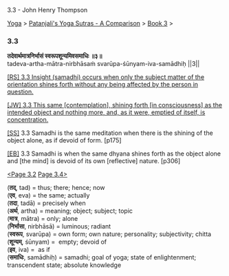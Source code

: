 3.3 - John Henry Thompson 

[Yoga](../../../yoga.md)‎ > ‎[Patanjali's Yoga Sutras - A Comparison](../../patanjani.md)‎ > ‎[Book 3](../book-3.md)‎ > ‎

### 3.3

**तदेवार्थमात्रनिर्भासं स्वरूपशून्यमिवसमाधिः ॥३॥**  
tadeva-artha-mātra-nirbhāsaṁ svarūpa-śūnyam-iva-samādhiḥ ||3||  
  
  
[\[RS\] 3.3 Insight (samadhi) occurs when only the subject matter of the orientation shines forth without any being affected by the person in question.](http://www.ashtangayoga.info/philosophy/yoga-sutra-patanjali/chapter-3/item/tadeva-artha-matra-nirbhasam-svarupa-shunyam/)  
  
[\[JW\] 3.3 This same \[contemplation\], shining forth \[in consciousness\] as the intended object and nothing more, and, as it were, emptied of itself, is concentration.](http://books.google.com/books?id=YzFImjtOxUwC&pg=PA204&ci=168%2C1048%2C742%2C77&source=bookclip)  
  
[\[SS\]](http://www.amazon.com/Yoga-Sutras-Patanjali-Commentary-Satchidananda/dp/0932040381) 3.3 Samadhi is the same meditation when there is the shining of the object alone, as if devoid of form. \[p175\]  
  
[\[EB\]](http://www.amazon.com/Yoga-Sutras-Patanjali-Translation-Commentary/dp/0865477361/ref=sr_1_1?ie=UTF8&s=books&qid=1250508322&sr=1-1) 3.3 Samadhi is when the same dhyana shines forth as the object alone and \[the mind\] is devoid of its own \[reflective\] nature. \[p306\]  
  
  
[<Page 3.2](32.md)  [Page 3.4>](34.md)  
  

(**तद्**, tad) = thus; there; hence; now  
(**एव**, eva) = the same; actually  
(**तदा**, tadā) = precisely when  
(**अर्थ**, artha) = meaning; object; subject; topic  
(**मात्र**, mātra) = only; alone  
(**निर्भासा**, nirbhāsā) = luminous; radiant  
(**स्वरूप**, svarūpa) = own form; own nature; personality; subjectivity; chitta  
(**शून्यम्**, śūnyam) =  empty; devoid of  
(**इव**, iva) =  as if  
(**समाधिः**, samādhiḥ) = samadhi; goal of yoga; state of enlightenment; transcendent state; absolute knowledge

